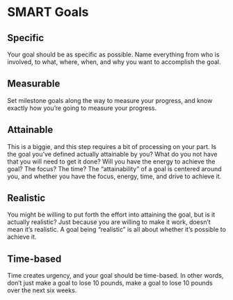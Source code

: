 # SMART Goals

## Specific

Your goal should be as specific as possible. Name everything from who is involved, to what, where, when, and why you want to accomplish the goal.

## Measurable

Set milestone goals along the way to measure your progress, and know exactly how you’re going to measure your progress.

## Attainable

This is a biggie, and this step requires a bit of processing on your part. Is the goal you’ve defined actually attainable by you? What do you not have that you will need to get it done? Will you have the energy to achieve the goal? The focus? The time? The “attainability” of a goal is centered around you, and whether you have the focus, energy, time, and drive to achieve it.

## Realistic

You might be willing to put forth the effort into attaining the goal, but is it actually realistic? Just because you are willing to make it work, doesn’t mean it’s realistic. A goal being “realistic” is all about whether it’s possible to achieve it.

## Time-based

Time creates urgency, and your goal should be time-based. In other words, don’t just make a goal to lose 10 pounds, make a goal to lose 10 pounds over the next six weeks.
